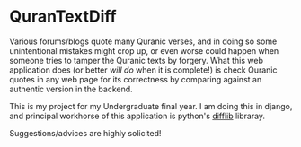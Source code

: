 # QuranTextDiff

Various forums/blogs quote many Quranic verses, and in doing so some unintentional mistakes might crop up, or even worse
could happen when someone tries to tamper the Quranic texts by forgery. What this web application does (or better *will
do* when it is complete!) is check Quranic quotes in any web page for its correctness by comparing against an authentic
version in the backend.

This is my project for my Undergraduate final year. I am doing this in django, and principal workhorse of this application
is python's [difflib](http://docs.python.org/3.5/library/difflib.html#module-difflib) libraray.

Suggestions/advices are highly solicited!
